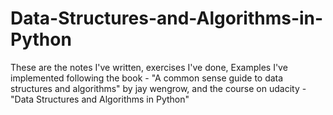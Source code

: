 # Data-Structures-and-Algorithms-in-Python
These are the notes I've written, exercises I've done, Examples I've implemented following the book - "A common sense guide to data structures and algorithms" by jay wengrow, and the course on udacity - "Data Structures and Algorithms in Python" 
